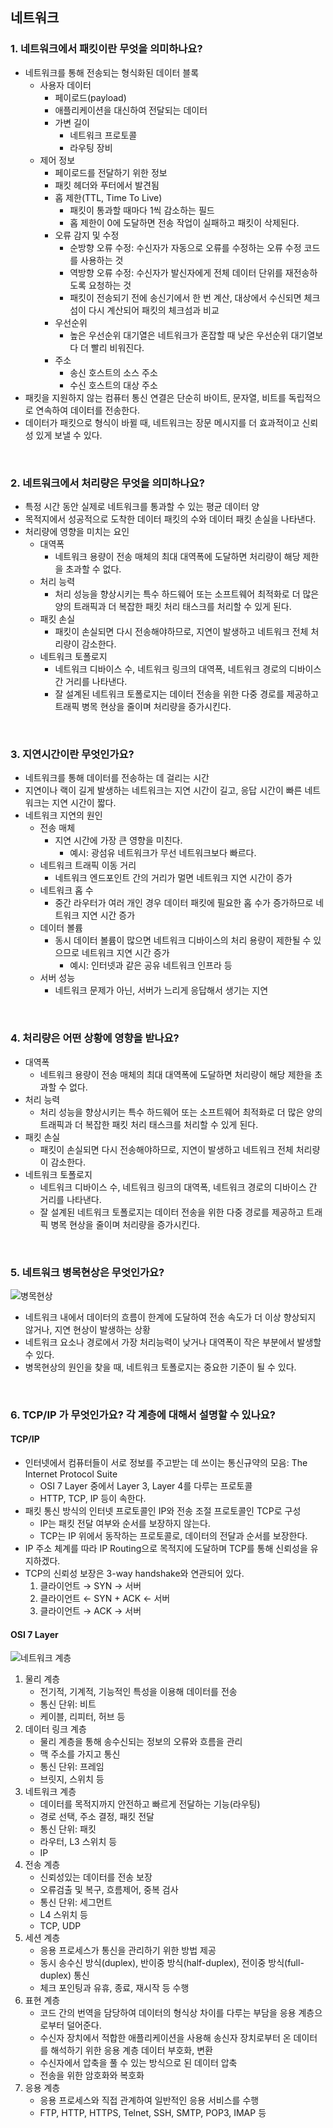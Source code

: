 ## 네트워크

### 1. 네트워크에서 패킷이란 무엇을 의미하나요?

- 네트워크를 통해 전송되는 형식화된 데이터 블록
    - 사용자 데이터
        - 페이로드(payload)
        - 애플리케이션을 대신하여 전달되는 데이터
        - 가변 길이
            - 네트워크 프로토콜
            - 라우팅 장비
    - 제어 정보
        - 페이로드를 전달하기 위한 정보
        - 패킷 헤더와 푸터에서 발견됨
        - 홉 제한(TTL, Time To Live)
            - 패킷이 통과할 때마다 1씩 감소하는 필드
            - 홉 제한이 0에 도달하면 전송 작업이 실패하고 패킷이 삭제된다.
        - 오류 감지 및 수정
            - 순방향 오류 수정: 수신자가 자동으로 오류를 수정하는 오류 수정 코드를 사용하는 것
            - 역방향 오류 수정: 수신자가 발신자에게 전체 데이터 단위를 재전송하도록 요청하는 것
            - 패킷이 전송되기 전에 송신기에서 한 번 계산, 대상에서 수신되면 체크섬이 다시 계산되어 패킷의 체크섬과 비교
        - 우선순위
            - 높은 우선순위 대기열은 네트워크가 혼잡할 때 낮은 우선순위 대기열보다 더 빨리 비워진다.
        - 주소
            - 송신 호스트의 소스 주소
            - 수신 호스트의 대상 주소
- 패킷을 지원하지 않는 컴퓨터 통신 연결은 단순히 바이트, 문자열, 비트를 독립적으로 연속하여 데이터를 전송한다.
- 데이터가 패킷으로 형식이 바뀔 때, 네트워크는 장문 메시지를 더 효과적이고 신뢰성 있게 보낼 수 있다.

&nbsp;

### 2. 네트워크에서 처리량은 무엇을 의미하나요?

- 특정 시간 동안 실제로 네트워크를 통과할 수 있는 평균 데이터 양
- 목적지에서 성공적으로 도착한 데이터 패킷의 수와 데이터 패킷 손실을 나타낸다.
- 처리량에 영향을 미치는 요인
    - 대역폭
        - 네트워크 용량이 전송 매체의 최대 대역폭에 도달하면 처리량이 해당 제한을 초과할 수 없다.
    - 처리 능력
        - 처리 성능을 향상시키는 특수 하드웨어 또는 소프트웨어 최적화로 더 많은 양의 트래픽과 더 복잡한 패킷 처리 태스크를 처리할 수 있게 된다.
    - 패킷 손실
        - 패킷이 손실되면 다시 전송해야하므로, 지연이 발생하고 네트워크 전체 처리량이 감소한다.
    - 네트워크 토폴로지
        - 네트워크 디바이스 수, 네트워크 링크의 대역폭, 네트워크 경로의 디바이스 간 거리를 나타낸다.
        - 잘 설계된 네트워크 토폴로지는 데이터 전송을 위한 다중 경로를 제공하고 트래픽 병목 현상을 줄이며 처리량을 증가시킨다.

&nbsp;

### 3. 지연시간이란 무엇인가요?

- 네트워크를 통해 데이터를 전송하는 데 걸리는 시간
- 지연이나 랙이 길게 발생하는 네트워크는 지연 시간이 길고, 응답 시간이 빠른 네트워크는 지연 시간이 짧다.
- 네트워크 지연의 원인
    - 전송 매체
        - 지연 시간에 가장 큰 영향을 미친다.
            - 예시: 광섬유 네트워크가 무선 네트워크보다 빠르다.
    - 네트워크 트래픽 이동 거리
        - 네트워크 엔드포인트 간의 거리가 멀면 네트워크 지연 시간이 증가
    - 네트워크 홉 수
        - 중간 라우터가 여러 개인 경우 데이터 패킷에 필요한 홉 수가 증가하므로 네트워크 지연 시간 증가
    - 데이터 볼륨
        - 동시 데이터 볼륨이 많으면 네트워크 디바이스의 처리 용량이 제한될 수 있으므로 네트워크 지연 시간 증가
            - 예시: 인터넷과 같은 공유 네트워크 인프라 등
    - 서버 성능
        - 네트워크 문제가 아닌, 서버가 느리게 응답해서 생기는 지연

&nbsp;

### 4. 처리량은 어떤 상황에 영향을 받나요?

- 대역폭
    - 네트워크 용량이 전송 매체의 최대 대역폭에 도달하면 처리량이 해당 제한을 초과할 수 없다.
- 처리 능력
    - 처리 성능을 향상시키는 특수 하드웨어 또는 소프트웨어 최적화로 더 많은 양의 트래픽과 더 복잡한 패킷 처리 태스크를 처리할 수 있게 된다.
- 패킷 손실
     - 패킷이 손실되면 다시 전송해야하므로, 지연이 발생하고 네트워크 전체 처리량이 감소한다.
- 네트워크 토폴로지
    - 네트워크 디바이스 수, 네트워크 링크의 대역폭, 네트워크 경로의 디바이스 간 거리를 나타낸다.
    - 잘 설계된 네트워크 토폴로지는 데이터 전송을 위한 다중 경로를 제공하고 트래픽 병목 현상을 줄이며 처리량을 증가시킨다.

&nbsp;

### 5. 네트워크 병목현상은 무엇인가요?

![병목현상](./images/bottle_neck.jpg)

- 네트워크 내에서 데이터의 흐름이 한계에 도달하여 전송 속도가 더 이상 향상되지 않거나, 지연 현상이 발생하는 상황
- 네트워크 요소나 경로에서 가장 처리능력이 낮거나 대역폭이 작은 부분에서 발생할 수 있다.
- 병목현상의 원인을 찾을 때, 네트워크 토폴로지는 중요한 기준이 될 수 있다.

&nbsp;

### 6. TCP/IP 가 무엇인가요? 각 계층에 대해서 설명할 수 있나요?

#### TCP/IP

- 인터넷에서 컴퓨터들이 서로 정보를 주고받는 데 쓰이는 통신규약의 모음: The Internet Protocol Suite
    - OSI 7 Layer 중에서 Layer 3, Layer 4를 다루는 프로토콜
    - HTTP, TCP, IP 등이 속한다.
- 패킷 통신 방식의 인터넷 프로토콜인 IP와 전송 조절 프로토콜인 TCP로 구성
    - IP는 패킷 전달 여부와 순서를 보장하지 않는다.
    - TCP는 IP 위에서 동작하는 프로토콜로, 데이터의 전달과 순서를 보장한다.
- IP 주소 체계를 따라 IP Routing으로 목적지에 도달하며 TCP를 통해 신뢰성을 유지하겠다.
- TCP의 신뢰성 보장은 3-way handshake와 연관되어 있다.
    1. 클라이언트 → SYN → 서버
    2. 클라이언트 ← SYN + ACK ← 서버
    3. 클라이언트 → ACK → 서버

#### OSI 7 Layer

![네트워크 계층](./images/network_layer.webp)

1. 물리 계층
    - 전기적, 기계적, 기능적인 특성을 이용해 데이터를 전송
    - 통신 단위: 비트
    - 케이블, 리피터, 허브 등
2. 데이터 링크 계층
    - 물리 계층을 통해 송수신되는 정보의 오류와 흐름을 관리
    - 맥 주소를 가지고 통신
    - 통신 단위: 프레임
    - 브릿지, 스위치 등
3. 네트워크 계층
    - 데이터를 목적지까지 안전하고 빠르게 전달하는 기능(라우팅)
    - 경로 선택, 주소 결정, 패킷 전달
    - 통신 단위: 패킷
    - 라우터, L3 스위치 등
    - IP
4. 전송 계층
    - 신뢰성있는 데이터를 전송 보장
    - 오류검출 및 복구, 흐름제어, 중복 검사
    - 통신 단위: 세그먼트
    - L4 스위치 등
    - TCP, UDP
5. 세션 계층
    - 응용 프로세스가 통신을 관리하기 위한 방법 제공
    - 동시 송수신 방식(duplex), 반이중 방식(half-duplex), 전이중 방식(full-duplex) 통신
    - 체크 포인팅과 유휴, 종료, 재시작 등 수행
6. 표현 계층
    - 코드 간의 번역을 담당하여 데이터의 형식상 차이를 다루는 부담을 응용 계층으로부터 덜어준다.
    - 수신자 장치에서 적합한 애플리케이션을 사용해 송신자 장치로부터 온 데이터를 해석하기 위한 응용 계층 데이터 부호화, 변환
    - 수신자에서 압축을 풀 수 있는 방식으로 된 데이터 압축
    - 전송을 위한 암호화와 복호화
7. 응용 계층
    - 응용 프로세스와 직접 관계하여 일반적인 응용 서비스를 수행
    - FTP, HTTP, HTTPS, Telnet, SSH, SMTP, POP3, IMAP 등